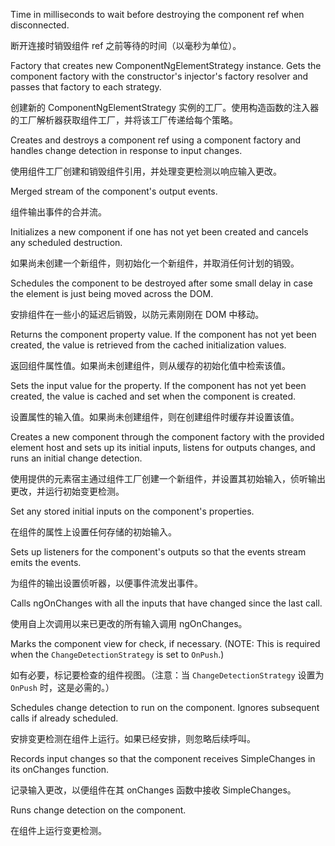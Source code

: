 Time in milliseconds to wait before destroying the component ref when disconnected.

断开连接时销毁组件 ref 之前等待的时间（以毫秒为单位）。

Factory that creates new ComponentNgElementStrategy instance. Gets the component factory with the
constructor's injector's factory resolver and passes that factory to each strategy.

创建新的 ComponentNgElementStrategy 实例的工厂。使用构造函数的注入器的工厂解析器获取组件工厂，并将该工厂传递给每个策略。

Creates and destroys a component ref using a component factory and handles change detection
in response to input changes.

使用组件工厂创建和销毁组件引用，并处理变更检测以响应输入更改。

Merged stream of the component's output events.

组件输出事件的合并流。

Initializes a new component if one has not yet been created and cancels any scheduled
destruction.

如果尚未创建一个新组件，则初始化一个新组件，并取消任何计划的销毁。

Schedules the component to be destroyed after some small delay in case the element is just
being moved across the DOM.

安排组件在一些小的延迟后销毁，以防元素刚刚在 DOM 中移动。

Returns the component property value. If the component has not yet been created, the value is
retrieved from the cached initialization values.

返回组件属性值。如果尚未创建组件，则从缓存的初始化值中检索该值。

Sets the input value for the property. If the component has not yet been created, the value is
cached and set when the component is created.

设置属性的输入值。如果尚未创建组件，则在创建组件时缓存并设置该值。

Creates a new component through the component factory with the provided element host and
sets up its initial inputs, listens for outputs changes, and runs an initial change detection.

使用提供的元素宿主通过组件工厂创建一个新组件，并设置其初始输入，侦听输出更改，并运行初始变更检测。

Set any stored initial inputs on the component's properties.

在组件的属性上设置任何存储的初始输入。

Sets up listeners for the component's outputs so that the events stream emits the events.

为组件的输出设置侦听器，以便事件流发出事件。

Calls ngOnChanges with all the inputs that have changed since the last call.

使用自上次调用以来已更改的所有输入调用 ngOnChanges。

Marks the component view for check, if necessary.
\(NOTE: This is required when the `ChangeDetectionStrategy` is set to `OnPush`.\)

如有必要，标记要检查的组件视图。（注意：当 `ChangeDetectionStrategy` 设置为 `OnPush` 时，这是必需的。）

Schedules change detection to run on the component.
Ignores subsequent calls if already scheduled.

安排变更检测在组件上运行。如果已经安排，则忽略后续呼叫。

Records input changes so that the component receives SimpleChanges in its onChanges function.

记录输入更改，以便组件在其 onChanges 函数中接收 SimpleChanges。

Runs change detection on the component.

在组件上运行变更检测。